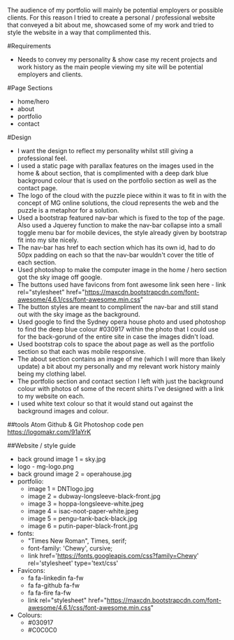 The audience of my portfolio will mainly be potential employers or possible clients.
For this reason I tried to create a personal / professional website that conveyed a bit about me,
showcased some of my work and tried to style the website in a way that complimented this.


#Requirements
  - Needs to convey my personality & show case my recent projects and work history as the main people viewing my site will be potential employers and clients.

#Page Sections
  - home/hero
  - about
  - portfolio
  - contact

#Design
  - I want the design to reflect my personality whilst still giving a professional feel.
  - I used a static page with parallax features on the images used in the home & about section, that is complimented with a deep dark blue background colour that is used on the portfolio section as well as the contact page.
  - The logo of the cloud with the puzzle piece within it was to fit in with the concept of MG online solutions, the cloud represents the web and the puzzle is a metaphor for a solution.
  - Used a bootstrap featured nav-bar which is fixed to the top of the page. Also used a Jquerey function to make the nav-bar collapse into a small toggle menu bar for mobile devices, the style already given by bootstrap fit into my site nicely.
  - The nav-bar has href to each section which has its own id, had to do 50px padding on each so that the nav-bar wouldn't cover the title of each section.
  - Used photoshop to make the computer image in the home / hero section got the sky image off google.
  - The buttons used have favicons from font awesome link seen here -	link rel="stylesheet" href="https://maxcdn.bootstrapcdn.com/font-awesome/4.6.1/css/font-awesome.min.css"
  - The button styles are meant to compliment the nav-bar and still stand out with the sky image as the background.
  - Used google to find the Sydney opera house photo and used photoshop to find the deep blue colour #030917 within the photo that I could use for the back-gorund of the entire site in case the images didn't load.
  - Used bootstrap cols to space the about page as well as the portfolio section so that each was mobile responsive.
  - The about section contains an image of me (which I will more than likely update) a bit about my personally and my relevant work history mainly being my clothing label.
  - The portfolio section and contact section I left with just the background colour with photos of some of the recent shirts I've designed with a link to my website on each.
  - I used white text colour so that it would stand out against the background images and colour.

##tools
Atom
Github & Git
Photoshop
code pen
https://logomakr.com/91aYrK

##Website / style guide

  - back ground image 1 = sky.jpg
  - logo - mg-logo.png
  - back ground image 2 = operahouse.jpg
  - portfolio:
    - image 1 = DNTlogo.jpg
    - image 2 = dubway-longsleeve-black-front.jpg
    - image 3 = hoppa-longsleeve-white.jpeg
    - image 4 = isac-noot-paper-white.jpeg
    - image 5 = pengu-tank-back-black.jpg
    - image 6 = putin-paper-black-front.jpg
  - fonts:
    -  "Times New Roman", Times, serif;
    -   font-family: 'Chewy', cursive;
      - link href='https://fonts.googleapis.com/css?family=Chewy' rel='stylesheet' type='text/css'
  - Favicons:
    - fa fa-linkedin fa-fw
    - fa fa-github fa-fw
    - fa fa-fire fa-fw
    - link rel="stylesheet" href="https://maxcdn.bootstrapcdn.com/font-awesome/4.6.1/css/font-awesome.min.css"
  - Colours:
    - #030917
    - #C0C0C0
